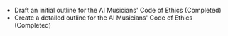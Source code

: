 - Draft an initial outline for the AI Musicians' Code of Ethics (Completed)
- Create a detailed outline for the AI Musicians' Code of Ethics (Completed)
